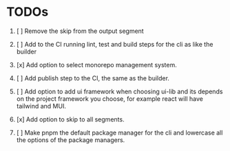 # TODOs

1. [ ] Remove the skip from the output segment

2. [ ] Add to the CI running lint, test and build steps for the cli as like the builder

3. [x] Add option to select monorepo management system.

4. [ ] Add publish step to the CI, the same as the builder.

5. [ ] Add option to add ui framework when choosing ui-lib and its depends on the project framework you choose, for example react will have tailwind and MUI.

6. [x] Add option to skip to all segments.
7. [ ] Make pnpm the default package manager for the cli and lowercase all the options of the package managers.
